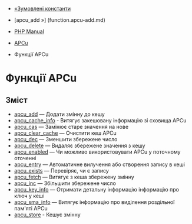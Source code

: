 - [«Зумовлені константи](apcu.constants.md)
- [apcu_add »] (function.apcu-add.md)

- [PHP Manual](index.md)
- [APCu](book.apcu.md)
- Функції APCu

# Функції APCu

## Зміст

- [apcu_add](function.apcu-add.md) — Додати змінну до кешу
- [apcu_cache_info](function.apcu-cache-info.md) - Витягує
закешовану інформацію зі сховища APCu
- [apcu_cas](function.apcu-cas.md) — Замінює старе значення на
нове
- [apcu_clear_cache](function.apcu-clear-cache.md) — Очистити кеш
APCu
- [apcu_dec](function.apcu-dec.md) — Зменшити збережене число
- [apcu_delete](function.apcu-delete.md) — Видаляє збережене
значення з кешу
- [apcu_enabled](function.apcu-enabled.md) — Чи можливо
використовувати APCu у поточному оточенні
- [apcu_entry](function.apcu-entry.md) — Автоматичне вилучення
або створення запису в кеші
- [apcu_exists](function.apcu-exists.md) — Перевіряє, чи є
запису
- [apcu_fetch](function.apcu-fetch.md) — Витягує з кеша
збережену змінну
- [apcu_inc](function.apcu-inc.md) — Збільшити збережене число
- [apcu_key_info](function.apcu-key-info.md) — Отримати детальну інформацію
інформацію про ключ у кеші
- [apcu_sma_info](function.apcu-sma-info.md) — Витягує інформацію
про виділення роздільної пам'яті APCu
- [apcu_store](function.apcu-store.md) - Кешує змінну
